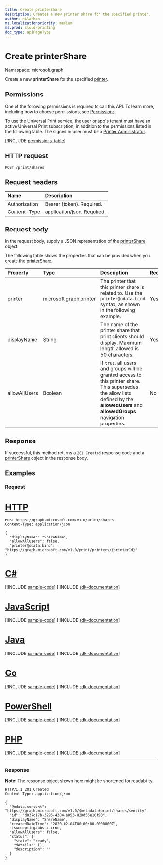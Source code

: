```yaml
---
title: Create printerShare
description: Creates a new printer share for the specified printer.
author: nilakhan    
ms.localizationpriority: medium
ms.prod: cloud-printing
doc_type: apiPageType
---
```


# Create printerShare
Namespace: microsoft.graph

Create a new **printerShare** for the specified [printer](../resources/printer.md).

## Permissions
One of the following permissions is required to call this API. To learn more, including how to choose permissions, see [Permissions](/graph/permissions-reference).

To use the Universal Print service, the user or app's tenant must have an active Universal Print subscription, in addition to the permissions listed in the following table. The signed in user must be a [Printer Administrator](/azure/active-directory/users-groups-roles/directory-assign-admin-roles#printer-administrator).

<!-- { "blockType": "permissions", "name": "print_post_shares" } -->
[!INCLUDE [permissions-table](../includes/permissions/print-post-shares-permissions.md)]

## HTTP request

<!-- {
  "blockType": "ignored"
}
-->
``` http
POST /print/shares
```

## Request headers
|Name|Description|
|:---|:---|
|Authorization|Bearer {token}. Required.|
|Content-Type|application/json. Required.|

## Request body
In the request body, supply a JSON representation of the [printerShare](../resources/printershare.md) object.

The following table shows the properties that can be provided when you create the [printerShare](../resources/printershare.md).

|Property|Type|Description|Required?|
|:---|:---|:---|:---|
|printer|microsoft.graph.printer|The printer that this printer share is related to. Use the `printer@odata.bind` syntax, as shown in the following example.|Yes|
|displayName|String|The name of the printer share that print clients should display. Maximum length allowed is 50 characters.|Yes|
|allowAllUsers|Boolean|If `true`, all users and groups will be granted access to this printer share. This supersedes the allow lists defined by the **allowedUsers** and **allowedGroups** navigation properties.|No|

## Response

If successful, this method returns a `201 Created` response code and a [printerShare](../resources/printershare.md) object in the response body.

## Examples

### Request

# [HTTP](#tab/http)
<!-- {
  "blockType": "request",
  "name": "create_printershare_from_"
}
-->
``` http
POST https://graph.microsoft.com/v1.0/print/shares
Content-Type: application/json

{
  "displayName": "ShareName",
  "allowAllUsers": false,
  "printer@odata.bind": "https://graph.microsoft.com/v1.0/print/printers/{printerId}"
}
```

# [C#](#tab/csharp)
[!INCLUDE [sample-code](../includes/snippets/csharp/create-printershare-from--csharp-snippets.md)]
[!INCLUDE [sdk-documentation](../includes/snippets/snippets-sdk-documentation-link.md)]

# [JavaScript](#tab/javascript)
[!INCLUDE [sample-code](../includes/snippets/javascript/create-printershare-from--javascript-snippets.md)]
[!INCLUDE [sdk-documentation](../includes/snippets/snippets-sdk-documentation-link.md)]

# [Java](#tab/java)
[!INCLUDE [sample-code](../includes/snippets/java/create-printershare-from--java-snippets.md)]
[!INCLUDE [sdk-documentation](../includes/snippets/snippets-sdk-documentation-link.md)]

# [Go](#tab/go)
[!INCLUDE [sample-code](../includes/snippets/go/create-printershare-from--go-snippets.md)]
[!INCLUDE [sdk-documentation](../includes/snippets/snippets-sdk-documentation-link.md)]

# [PowerShell](#tab/powershell)
[!INCLUDE [sample-code](../includes/snippets/powershell/create-printershare-from--powershell-snippets.md)]
[!INCLUDE [sdk-documentation](../includes/snippets/snippets-sdk-documentation-link.md)]

# [PHP](#tab/php)
[!INCLUDE [sample-code](../includes/snippets/php/create-printershare-from--php-snippets.md)]
[!INCLUDE [sdk-documentation](../includes/snippets/snippets-sdk-documentation-link.md)]

---

### Response
**Note:** The response object shown here might be shortened for readability.
<!-- {
  "blockType": "response",
  "truncated": true,
  "@odata.type": "microsoft.graph.printerShare"
}
-->
``` http
HTTP/1.1 201 Created
Content-Type: application/json

{
  "@odata.context": "https://graph.microsoft.com/v1.0/$metadata#print/shares/$entity",
  "id": "d837c17b-3296-4384-a053-828d56e10f50",
  "displayName": "ShareName",
  "createdDateTime": "2020-02-04T00:00:00.0000000Z",
  "isAcceptingJobs": true,
  "allowAllUsers": false,
  "status": {
    "state": "ready",
    "details": [],
    "description": ""
  }
}
```

